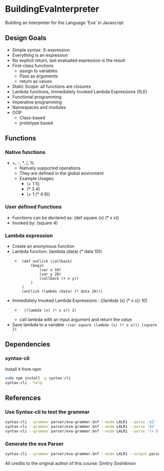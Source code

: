 # BuildingEvaInterpreter
Building an Interpreter for the Language 'Eva' in Javascript

## Design Goals
- Simple syntax: S-expression
- Everything is an expression
- No explicit return, last evaluated expression is the result
- First-class functions
    - assign to variables
    - Pass as arguments
    - return as values
- Static Scope: all functions are closures
- Lambda functions, Immediately Invoked Lambda Expressions (IILE)
- Functional programming
- Imperative programming
- Namespaces and modules
- OOP
    - Class-based
    - prototype based

## Functions
### Native functions
- +, -, *, /, % 
    - Natively supported operations
    - They are defined in the global enviroment
    - Example Usages:
        - (+ 1 5)
        - (* 3 4)
        - (+ 1 (* 4 6))
### User defined Functions
- Functions can be declared as: (def square (x) (* x x))
- Invoked by: (square 4)

### Lambda expression
- Create an anonymous function
- Lambda function: (lambda (data) (* data 10))
    -  ```
        (def onClick (callback)
            (begin
                (var x 10)
                (var y 20)
                (callback (+ x y))
            )
        )            
        (onClick (lambda (data) (* data 10)))
        ```
- Immediately Invoked Lambda Expressions : ((lambda (x) (* x x)) 10)
    - ```
        ((lambda (x) (* x x)) 2)
        ```
    - call lambda with an input argument and return the value
- Save lambda to a variable
    -```
        (var square (lambda (x) (* x x)))
        (square 2)
        ```

## Dependencies
### syntax-cli
Install it from npm
```bash
sudo npm install -g syntax-cli
syntax-cli --help
```

## References
### Use Syntax-cli to test the grammar
```bash
syntax-cli --grammar parser/eva-grammer.bnf --mode LALR1 --parse '42'
syntax-cli --grammar parser/eva-grammer.bnf --mode LALR1 --parse '42' --tokenize
syntax-cli --grammar parser/eva-grammer.bnf --mode LALR1 --parse '(+ 5 foo)'
```
### Generate the eva Parser
```bash
syntax-cli --grammar parser/eva-grammer.bnf --mode LALR1 --output parser/evaParser.js
```

All credits to the original author of this course: Dmitry Soshikinov